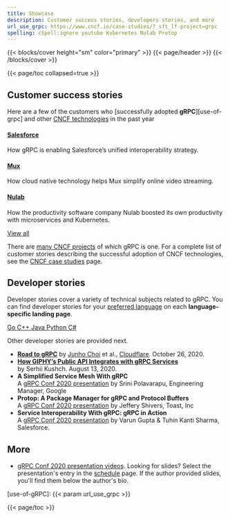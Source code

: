 ```yaml
---
title: Showcase
description: Customer success stories, developers stories, and more
url_use_grpc: https://www.cncf.io/case-studies/?_sft_lf-project=grpc
spelling: cSpell:ignore youtube Kubernetes Nulab Protop
---
```


{{< blocks/cover height="sm" color="primary" >}}
{{< page/header >}}
{{< /blocks/cover >}}

<div class="container">
<div class="row my-5">

<div class="d-lg-none col-9">
<div class="td-toc td-toc--inline">
{{< page/toc collapsed=true >}}
</div>
</div>

<div class="col-12 col-lg-9">

## Customer success stories

Here are a few of the customers who [successfully adopted **gRPC**][use-of-grpc]
and other [CNCF technologies](https://www.cncf.io/projects/) in the past year

<div class="mt-5 row justify-content-center">

<div class="col-9 col-lg-4 pb-4 pb-lg-0">
<div class="h-100 card shadow">
<div class="card-body">
<h4>
          <!-- <a href="https://www.cncf.io/case-studies/salesforce/">Salesforce</a> -->

[Salesforce](https://www.cncf.io/case-studies/salesforce/)

</h4>
<p>
How gRPC is enabling Salesforce’s unified interoperability strategy.
</p>
</div>
</div>
</div>

<div class="col-9 col-lg-4 pb-4 pb-lg-0">
<div class="h-100 card shadow" href="#">
<div class="card-body">
<h4>
          <!-- <a href="https://www.cncf.io/case-studies/mux/">Mux</a> -->

[Mux](https://www.cncf.io/case-studies/mux/)

</h4>
<p>
How cloud native technology helps Mux simplify online video streaming.
</p>
</div>
</div>
</div>

<div class="col-9 col-lg-4 pb-4 pb-lg-0">
<div class="h-100 card shadow">
<div class="card-body">
<h4>
          <!-- <a href="https://www.cncf.io/case-studies/nulab/">Nulab</a> -->

[Nulab](https://www.cncf.io/case-studies/nulab/)

</h4>
<p>
How the productivity software company Nulab boosted its own productivity with microservices and Kubernetes.
</p>
</div>
</div>
</div>

</div>

<div class="text-center my-5">
<a class="btn btn-secondary"
    href="{{< param url_use_grpc >}}"
    target="_blank"
    rel="noopener"
    >View all</a>
</div>

There are [many CNCF projects](https://www.cncf.io/projects/) of which gRPC is
one. For a complete list of customer stories describing the successful adoption
of CNCF technologies, see the [CNCF case studies][] page.

## Developer stories

Developer stories cover a variety of technical subjects related to gRPC. You can
find developer stories for your [preferred language](/docs/languages/) on each
**language-specific landing page**.

<div class="d-flex flex-wrap justify-content-center my-5">
  <a class="mb-2 btn btn-light btn-lg font-weight-light" href="/docs/languages/go/#dev-stories">
    Go
  </a>
  <a class="ml-2 mb-2 btn btn-light btn-lg font-weight-light" href="/docs/languages/cpp/#dev-stories">
    C++
  </a>
  <a class="ml-2 mb-2 btn btn-light btn-lg font-weight-light" href="/docs/languages/java/#dev-stories">
    Java
  </a>
  <a class="ml-2 mb-2 btn btn-light btn-lg font-weight-light" href="/docs/languages/python/#dev-stories">
    Python
  </a>
  <a class="ml-2 mb-2 btn btn-light btn-lg font-weight-light" href="/docs/languages/csharp/#dev-stories">
    C#
  </a>
  <a class="ml-2 mb-2 btn btn-light btn-lg font-weight-light" href="/docs/languages/">
    <i class="fas fa-ellipsis-h"></i>
  </a>
</div>

Other developer stories are provided next.

- **[Road to gRPC](https://blog.cloudflare.com/road-to-grpc/)**
  by [Junho Choi](https://blog.cloudflare.com/author/junho/) et al.,
  [Cloudflare](https://www.cloudflare.com/). October 26, 2020.
- [**How GIPHY’s Public API Integrates with gRPC Services**](https://engineering.giphy.com/how-giphys-public-api-integrates-with-grpc-services/)<br>
  by Serhii Kushch. August 13, 2020.
- **A Simplified Service Mesh With gRPC**
  <a href="https://youtu.be/9alMEeTxsMA"><i class="fab fa-youtube"></i></a>
  <a href="https://static.sched.com/hosted_files/grpcconf20/ae/A%20Simplified%20Service%20Mesh%20with%20gRPC.pdf"><i class="far fa-file"></i></a><br>
  A [gRPC Conf 2020 presentation](https://sched.co/cRfZ)
  by Srini Polavarapu, Engineering Manager, Google
- **Protop: A Package Manager for gRPC and Protocol Buffers**
  <a href="https://youtu.be/9alMEeTxsMA"><i class="fab fa-youtube"></i></a>
  <a href="https://static.sched.com/hosted_files/grpcconf20/6b/protop%20-%20a%20package%20manager%20for%20protobufs.pdf"><i class="far fa-file"></i></a><br>
  A [gRPC Conf 2020 presentation](https://sched.co/cRfo)
  by Jeffery Shivers, Toast, Inc
- **Service Interoperability With gRPC: gRPC in Action**
  <a href="https://youtu.be/MLS7TFHrn_c"><i class="fab fa-youtube"></i></a>
  <a href="https://static.sched.com/hosted_files/grpcconf20/d3/Service%20Interoperability%20with%20gRPC.pdf"><i class="far fa-file"></i></a><br>
  A [gRPC Conf 2020 presentation](https://sched.co/cRfl)
  by Varun Gupta & Tuhin Kanti Sharma, Salesforce.

## More

- [gRPC Conf 2020 presentation videos][]. Looking for slides? Select the
  presentation's entry in the [schedule][] page. If the author provided slides,
  you'll find them below the author's bio.

[cncf case studies]: https://www.cncf.io/case-studies/
[grpc conf 2020 presentation videos]: https://www.youtube.com/playlist?list=PLj6h78yzYM2NN72UX_fdmc5CZI-D5qfJL
[schedule]: https://events.linuxfoundation.org/grpc-conf/program/schedule/

[use-of-gRPC]: {{< param url_use_grpc >}}

</div>
<div class="d-none d-lg-block col-3">
<div class="td-toc td-toc--inline ml-5">
{{< page/toc >}}
</div>
</div>
</div>
</div>
